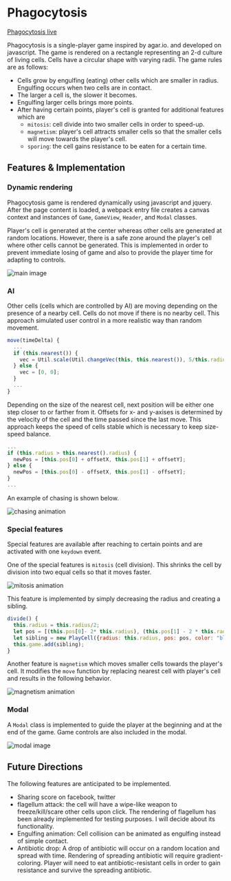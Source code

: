 # Phagocytosis

[Phagocytosis live][live]

[live]: http://hcoban.github.io

Phagocytosis is a single-player game inspired by agar.io. and developed on javascript. The game is rendered on a rectangle representing an 2-d culture of living cells. Cells have a circular shape with varying radii. The game rules are as follows:

- Cells grow by engulfing (eating) other cells which are smaller in radius. Engulfing occurs when two cells are in contact.
- The larger a cell is, the slower it becomes.
- Engulfing larger cells brings more points.
- After having certain points, player's cell is granted for additional features which are
  - `mitosis`: cell divide into two smaller cells in order to speed-up.
  - `magnetism`: player's cell attracts smaller cells so that the smaller cells will move towards the player's cell.
  - `sporing`: the cell gains resistance to be eaten for a certain time.

## Features & Implementation

### Dynamic rendering

Phagocytosis game is rendered dynamically using javascript and jquery. After the page content is loaded, a webpack entry file creates a canvas context and instances of `Game`, `GameView`, `Header`, and `Modal` classes.

Player's cell is generated at the center whereas other cells are generated at random locations. However, there is a safe zone around the player's cell where other cells cannot be generated. This is implemented in order to prevent immediate losing of game and also to provide the player time for adapting to controls.

![main image](docs/wireframes/main.png)

### AI

Other cells (cells which are controlled by AI) are moving depending on the presence of a nearby cell. Cells do not move if there is no nearby cell. This approach simulated user control in a more realistic way than random movement.

```javascript
move(timeDelta) {
  ...
  if (this.nearest()) {
    vec = Util.scale(Util.changeVec(this, this.nearest()), 5/this.radius);
  } else {
    vec = [0, 0];
  }
  ...
}
```

Depending on the size of the nearest cell, next position will be either one step closer to or farther from it. Offsets for x- and y-axises is determined by the velocity of the cell and the time passed since the last move. This approach keeps the speed of cells stable which is necessary to keep size-speed balance.

```javascript
...
if (this.radius > this.nearest().radius) {
  newPos = [this.pos[0] + offsetX, this.pos[1] + offsetY];
} else {
  newPos = [this.pos[0] - offsetX, this.pos[1] - offsetY];
}
...
```

An example of chasing is shown below.

![chasing animation](docs/wireframes/chasing_cell.gif)

### Special features

Special features are available after reaching to certain points and are activated with one `keydown` event.    

One of the special features is `mitosis` (cell division). This shrinks the cell by division into two equal cells so that it moves faster.

![mitosis animation](docs/wireframes/mitosis.gif)

This feature is implemented by simply decreasing the radius and creating a sibling.

```javascript
divide() {
  this.radius = this.radius/2;
  let pos = [(this.pos[0]- 2* this.radius), (this.pos[1] - 2 * this.radius)];
  let sibling = new PlayCell({radius: this.radius, pos: pos, color: "black", game: this.game});
  this.game.add(sibling);
}
```

Another feature is `magnetism` which moves smaller cells towards the player's cell. It modifies the `move` function by replacing nearest cell with player's cell and results in the following behavior.

![magnetism animation](docs/wireframes/magnetism.gif)

### Modal

A `Modal` class is implemented to guide the player at the beginning and at the end of the game. Game controls are also included in the modal.

![modal image](docs/wireframes/modal.png)

## Future Directions

The following features are anticipated to be implemented.
- Sharing score on facebook, twitter
- flagellum attack: the cell will have a wipe-like weapon to freeze/kill/scare other cells upon click. The rendering of flagellum has been already implemented for testing purposes. I will decide about its functionality.
- Engulfing animation: Cell collision can be animated as engulfing instead of simple contact.
- Antibiotic drop: A drop of antibiotic will occur on a random location and spread with time. Rendering of spreading antibiotic will require gradient-coloring. Player will need to eat antibiotic-resistant cells in order to gain resistance and survive the spreading antibiotic.
